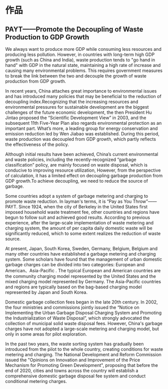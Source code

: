 # 作品

## PAYT——Promote the Decoupling of Waste Production to GDP Growth

   We always want to produce more GDP while consuming less resources and producing less pollution. However, in countries with long-term high GDP growth (such as China and India), waste production tends to "go hand in hand" with GDP in the natural state, maintaining a high rate of increase and causing many environmental problems. This requires government measures to break the link between the two and decouple the growth of waste production from GDP growth.
   
[](https://github.com/starlee1998/homework/blob/master/%E5%9B%BE%E4%B8%80.png)

   In recent years, China attaches great importance to environmental issues and has introduced many policies that may be beneficial to the reduction of decoupling index.Recognizing that the increasing resources and environmental pressures for sustainable development are the biggest challenges of the future economic development, the then President Hu Jintao proposed the “Scientific Development View” in 2003, and the subsequent 11th Five-Year Plan also regards environmental protection as an important part. What’s more, a leading group for energy conservation and emission reduction led by Wen Jiabao was established. During this period, waste production was decoupled from GDP growth, which partly reflects the effectiveness of the policy.

   Although initial results have been achieved, China’s current environmental and waste policies, including the recently-recognized “garbage classification” policy, are mainly focused on waste disposal, which is conducive to improving resource utilization, However, from the perspective of calculation, it has a limited effect on decoupling garbage production from GDP growth.To achieve decoupling, we need to reduce the source of garbage.
   
   Some countries adopt a system of garbage metering and charging to promote waste reduction. In layman's terms, it is “Pay as You Throw”——PAYT. Since 1924, when the city of Berkeley in the United States first imposed household waste treatment fee, other countries and regions have begun to follow suit and achieved good results. According to previous experience, after the large-scale implementation of waste metering and charging system, the amount of per capita daily domestic waste will be significantly reduced, which to some extent realizes the reduction of waste source.

[](https://github.com/starlee1998/homework/blob/master/%E5%9B%BE%E4%BA%8C.png)

   At present, Japan, South Korea, Sweden, Germany, Belgium, Belgium and many other countries have established a garbage metering and charging system. Some scholars have found that the management of urban domestic garbage charges can be divided into two categories: European and American、Asia-Pacific . The typical European and American countries are the community charging model represented by the United States and the mixed charging model represented by Germany. The Asia-Pacific countries and regions are typically based on the bag-based charging model represented by Japan and South Korea.

   Domestic garbage collection fees began in the late 20th century. In 2002, the four ministries and commissions jointly issued the “Notice on Implementing the Urban Garbage Disposal Charging System and Promoting the Industrialization of Waste Disposal”, which strongly advocated the collection of municipal solid waste disposal fees. However, China's garbage charges have not adopted a large-scale metering and charging model, but only in some areas for pilot exploration.
   
   In the past two years, the waste sorting system has gradually been introduced from the pilot to the whole country, creating conditions for waste metering and charging. The National Development and Reform Commission issued the "Opinions on Innovation and Improvement of the Price Mechanism for Promoting Green Development", proposing that before the end of 2020, cities and towns across the country will establish a comprehensive domestic garbage disposal fee system and conduct conditional metering charges.
